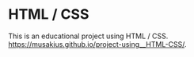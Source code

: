 # HTML / CSS
This is an educational project using HTML / CSS.
 https://musakius.github.io/project-using__HTML-CSS/.
